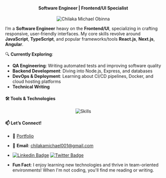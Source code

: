 <h4 align="center">Software Engineer | Frontend/UI Specialist</h4> 
<p align="center"> <img src="https://komarev.com/ghpvc/?username=siccoo&label=Profile%20views&color=0e75b6&style=flat" alt="Chilaka Michael Obinna" /> </p>

I’m a **Software Engineer** heavy on the **Frontend/UI**, specializing in crafting responsive, user-friendly interfaces. My core skills revolve around **JavaScript**, **TypeScript**, and popular frameworks/tools **React.js**, **Next.js**, **Angular**.

🔍 **Currently Exploring**:
- **QA Engineering**: Writing automated tests and improving software quality
- **Backend Development**: Diving into Node.js, Express, and databases
- **DevOps & Deployment**: Learning about CI/CD pipelines, Docker, and cloud hosting platforms
- **Technical Writing**

#### 🛠️ Tools & Technologies
<p align="center">
  <img src="https://skillicons.dev/icons?i=react,nextjs,redux,angular,ts,js,css,sass,tailwind,vite,docker" alt="Skills" />
</p>

#### 📫 Let’s Connect!
- 💼 [Portfolio](https://michaelchilaka.vercel.app/)
- 💌 **Email**: <a href="mailto:chilakamichael001@gmail.com">chilakamichael001@gmail.com</a>
- [![Linkedin Badge](https://img.shields.io/badge/-LinkedIn-0e76a8?style=flat-square&logo=Linkedin&logoColor=white)](https://www.linkedin.com/in/michael-chilaka/)
[![Twitter Badge](https://img.shields.io/badge/-Twitter-15202B?style=flat-square&logo=X&logoColor=white)](https://twitter.com/ObinnaChilaka)

- **Fun Fact**: I enjoy learning new technologies and thrive in team-oriented environments! When I'm not coding, you'll find me reading or writing.


